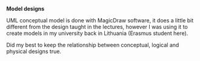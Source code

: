 **Model designs**

UML conceptual model is done with MagicDraw software, it does a little bit different from the design taught in the lectures, however I was using it to create models in my university back in Lithuania (Erasmus student here).

Did my best to keep the relationship between conceptual, logical and physical designs true.
